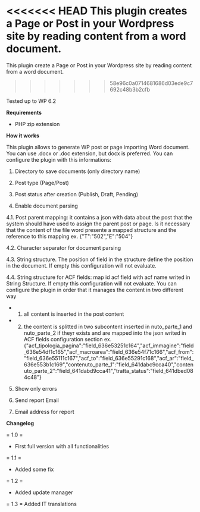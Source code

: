 <<<<<<< HEAD
This plugin creates a Page or Post in your Wordpress site by reading content from a word document.
=======
This plugin create a Page or   Post in your Wordpress site by reading content from a word document.
>>>>>>> 58e96c0a0714681686d03ede9c7692c48b3b2cfb

Tested up to WP 6.2

**Requirements**
- PHP zip extension

**How it works**

This plugin allows to generate WP post or page importing Word document.
You can use .docx or .doc extension, but docx is preferred.
You can configure the plugin with this informations:
1. Directory to save documents (only directory name)

2. Post type (Page/Post)

3. Post status after creation (Publish, Draft, Pending)

4. Enable document parsing

4.1. Post parent mapping: it contains a json with data about the post that the system should have used to assign the parent post or page. Is it necessary that the content of the file word presente a mapped structure and the reference to this mapping
ex. {"T":"502","E":"504"}

4.2. Character separator for document parsing

4.3. String structure. The position of field in the structure define the position in the document. If empty this configuration will not evaluate.

4.4. String structure for ACF fields: map id acf field with acf name writed in String Structure. If empty this configuration will not evaluate.
You can configure the plugin in order that it manages the content in two different way
- 1. all content is inserted in the post content
- 2. the content is splitted in two subcontent inserted in nuto_parte_1 and nuto_parte_2 if theyr exists and are mapped into the json writed in ACF fields configuration section
ex. {"acf_tipologia_pagina":"field_636e53251c164","acf_immagine":"field_636e54df1c165","acf_macroarea":"field_636e54f71c166","acf_from":"field_636e55111c167","acf_to":"field_636e55291c168","acf_ar":"field_636e553b1c169","contenuto_parte_1":"field_641dabc9cca40","contenuto_parte_2":"field_641dabd9cca41","tratta_status":"field_641dbed084c48"}

5. Show only errors

6. Send report Email

7. Email address for report

**Changelog**

= 1.0 =
* First full version with all functionalities

= 1.1 =
* Added some fix

= 1.2 =
* Added update manager

= 1.3 =
Added IT translations